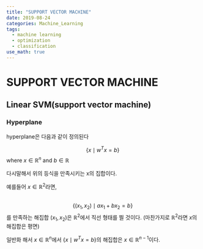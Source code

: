 ```yaml
---
title: "SUPPORT VECTOR MACHINE"
date: 2019-08-24
categories: Machine_Learning
tags:
  - machine learning
  - optimization
  - classification
use_math: true
---
```


# SUPPORT VECTOR MACHINE

## Linear SVM(support vector machine)

### Hyperplane

hyperplane은 다음과 같이 정의된다

$$\lbrace x \mid w^{T}x=b \rbrace$$
where $x \in \mathbb{R}^{n}$ and $b \in \mathbb{R}$

다시말해서 위의 등식을 만족시키는 x의 집합이다.

예를들어 $x \in \mathbb{R}^{2}$라면,<br><br>

$$\lbrace (x_{1},x_{2}) \mid ax_{1}+bx_{2}=b \rbrace$$를 만족하는 해집합 $(x_{1},x_{2})$은 $\mathbb{R}^{2}$에서 직선 형태를 띌 것이다.
(마찬가지로 $\mathbb{R}^{2}$라면 $x$의 해집합은 평면)

일반화 해서 $x \in \mathbb{R}^{n}$에서 $\lbrace x \mid w^{T}x=b \rbrace$의 해집합은 $x \in \mathbb{R}^{n-1}$이다.
